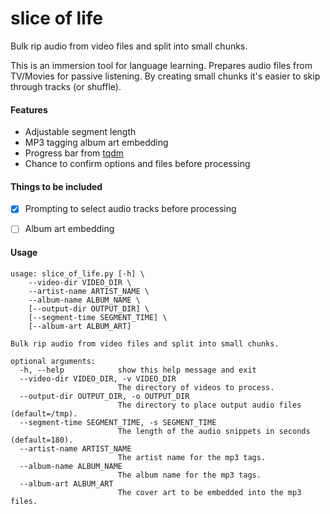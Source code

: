 # slice of life

Bulk rip audio from video files and split into small chunks.

This is an immersion tool for language learning. Prepares audio files from
TV/Movies for passive listening. By creating small chunks it's easier to skip
through tracks (or shuffle).

#### Features

- Adjustable segment length
- MP3 tagging album art embedding
- Progress bar from [tqdm](https://github.com/tqdm/tqdm)
- Chance to confirm options and files before processing

#### Things to be included

- [x] Prompting to select audio tracks before processing
- [ ] Album art embedding


#### Usage

```
usage: slice_of_life.py [-h] \
	--video-dir VIDEO_DIR \
	--artist-name ARTIST_NAME \
	--album-name ALBUM_NAME \
	[--output-dir OUTPUT_DIR] \
	[--segment-time SEGMENT_TIME] \
	[--album-art ALBUM_ART]

Bulk rip audio from video files and split into small chunks.

optional arguments:
  -h, --help            show this help message and exit
  --video-dir VIDEO_DIR, -v VIDEO_DIR
                        The directory of videos to process.
  --output-dir OUTPUT_DIR, -o OUTPUT_DIR
                        The directory to place output audio files (default=/tmp).
  --segment-time SEGMENT_TIME, -s SEGMENT_TIME
                        The length of the audio snippets in seconds (default=180).
  --artist-name ARTIST_NAME
                        The artist name for the mp3 tags.
  --album-name ALBUM_NAME
                        The album name for the mp3 tags.
  --album-art ALBUM_ART
                        The cover art to be embedded into the mp3 files.
```
